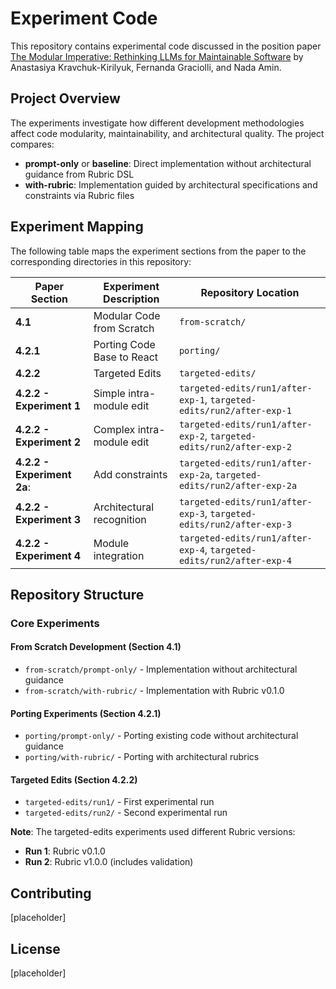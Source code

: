# Experiment Code

This repository contains experimental code discussed in the position paper [The Modular Imperative: Rethinking LLMs for Maintainable Software](https://doi.org/10.1145/3759425.3763392) by Anastasiya Kravchuk-Kirilyuk, Fernanda Graciolli, and Nada Amin. 

## Project Overview

The experiments investigate how different development methodologies affect code modularity, maintainability, and architectural quality. The project compares:

- **prompt-only** or **baseline**: Direct implementation without architectural guidance from Rubric DSL
- **with-rubric**: Implementation guided by architectural specifications and constraints via Rubric files

## Experiment Mapping

The following table maps the experiment sections from the paper to the corresponding directories in this repository:

| Paper Section | Experiment Description | Repository Location |
|---------------|------------------------|-------------------|
| **4.1** | Modular Code from Scratch | `from-scratch/` |
| **4.2.1** | Porting Code Base to React | `porting/` |
| **4.2.2** | Targeted Edits | `targeted-edits/` |
| **4.2.2 - Experiment 1** | Simple intra-module edit | `targeted-edits/run1/after-exp-1`, `targeted-edits/run2/after-exp-1` |
| **4.2.2 - Experiment 2** | Complex intra-module edit | `targeted-edits/run1/after-exp-2`, `targeted-edits/run2/after-exp-2` |
| **4.2.2 - Experiment 2a**: | Add constraints | `targeted-edits/run1/after-exp-2a`, `targeted-edits/run2/after-exp-2a` |
| **4.2.2 - Experiment 3** | Architectural recognition | `targeted-edits/run1/after-exp-3`, `targeted-edits/run2/after-exp-3` |
| **4.2.2 - Experiment 4** | Module integration | `targeted-edits/run1/after-exp-4`, `targeted-edits/run2/after-exp-4` |



## Repository Structure

### Core Experiments

#### From Scratch Development (Section 4.1)
- `from-scratch/prompt-only/` - Implementation without architectural guidance
- `from-scratch/with-rubric/` - Implementation with Rubric v0.1.0

#### Porting Experiments (Section 4.2.1)
- `porting/prompt-only/` - Porting existing code without architectural guidance
- `porting/with-rubric/` - Porting with architectural rubrics

#### Targeted Edits (Section 4.2.2)
- `targeted-edits/run1/` - First experimental run
- `targeted-edits/run2/` - Second experimental run

**Note**: The targeted-edits experiments used different Rubric versions:
- **Run 1**: Rubric v0.1.0
- **Run 2**: Rubric v1.0.0 (includes validation)


## Contributing

[placeholder]

## License

[placeholder]

